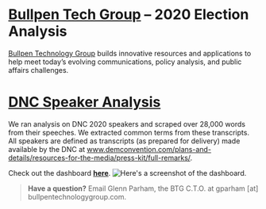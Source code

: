 # [Bullpen Tech Group](https://bullpentechnologygroup.com) – 2020 Election Analysis

[Bullpen Technology Group](https://bullpentechnologygroup.com) builds innovative resources and applications to help meet today’s evolving communications, policy analysis, and public affairs challenges. 

# [DNC Speaker Analysis](https://datastudio.google.com/s/gmMa2vKuKyA)

We ran analysis on DNC 2020 speakers and scraped over 28,000 words from their speeches.  We extracted common terms from these transcripts.  All speakers are defined as transcripts (as prepared for delivery) made available by the DNC at www.demconvention.com/plans-and-details/resources-for-the-media/press-kit/full-remarks/.

Check out the dashboard [**here**](https://datastudio.google.com/s/gmMa2vKuKyA).
![Here's a screenshot of the dashboard.](https://storage.googleapis.com/dashboard-285319.appspot.com/dnc_speaker_analysis_screenshot.png)
> **Have a question?** Email Glenn Parham, the BTG C.T.O. at gparham [at] bullpentechnologygroup.com.
